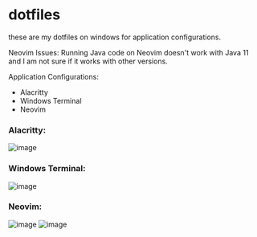 # dotfiles
these are my dotfiles on windows for application configurations.

Neovim Issues:
Running Java code on Neovim doesn't work with Java 11 and I am not sure if it works with other versions.

Application Configurations:
- Alacritty
- Windows Terminal
- Neovim

### Alacritty:
![image](https://user-images.githubusercontent.com/47650058/130113426-72a7d701-aeb2-4faf-b256-f69430d96975.png)

### Windows Terminal:
![image](https://user-images.githubusercontent.com/47650058/130113605-0cb63ff7-7458-42c6-b7b3-6847c707cf61.png)

### Neovim:
![image](https://user-images.githubusercontent.com/47650058/130100668-a94ef296-c1e8-4519-871c-b1a1e51ca9f8.png)
![image](https://user-images.githubusercontent.com/47650058/130100589-c3adeea0-a998-4057-9dd0-1b193da88195.png)

